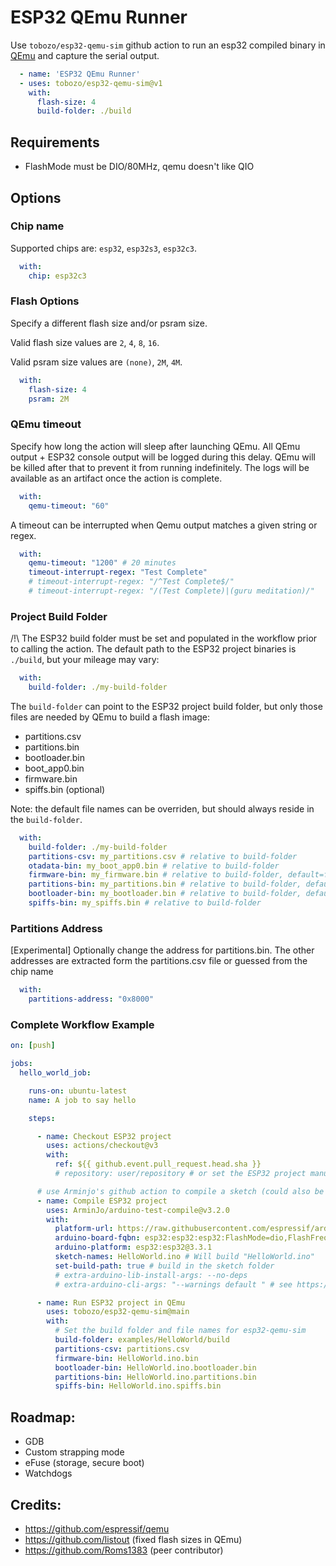 # ESP32 QEmu Runner

Use `tobozo/esp32-qemu-sim` github action to run an esp32 compiled binary in [QEmu](https://github.com/espressif/qemu) and capture the serial output.


```yaml
  - name: 'ESP32 QEmu Runner'
  - uses: tobozo/esp32-qemu-sim@v1
    with:
      flash-size: 4
      build-folder: ./build
```


## Requirements

- FlashMode must be DIO/80MHz, qemu doesn't like QIO


## Options


### Chip name

Supported chips are: `esp32`, `esp32s3`, `esp32c3`.

```yaml
  with:
    chip: esp32c3
```


### Flash Options

Specify a different flash size and/or psram size.

Valid flash size values are `2`, `4`, `8`, `16`.

Valid psram size values are `(none)`, `2M`, `4M`.


```yaml
  with:
    flash-size: 4
    psram: 2M
```

### QEmu timeout

Specify how long the action will sleep after launching QEmu.
All QEmu output + ESP32 console output will be logged during this delay.
QEmu will be killed after that to prevent it from running indefinitely.
The logs will be available as an artifact once the action is complete.

```yaml
  with:
    qemu-timeout: "60"
```

A timeout can be interrupted when Qemu output matches a given string or regex.

```yaml
  with:
    qemu-timeout: "1200" # 20 minutes
    timeout-interrupt-regex: "Test Complete"
    # timeout-interrupt-regex: "/^Test Complete$/"
    # timeout-interrupt-regex: "/(Test Complete)|(guru meditation)/"
```


### Project Build Folder

/!\ The ESP32 build folder must be set and populated in the workflow prior to calling the action.
The default path to the ESP32 project binaries is `./build`, but your mileage may vary:


```yaml
  with:
    build-folder: ./my-build-folder
```

The `build-folder` can point to the ESP32 project build folder, but only those files are needed by QEmu to build a flash image:

- partitions.csv
- partitions.bin
- bootloader.bin
- boot_app0.bin
- firmware.bin
- spiffs.bin (optional)

Note: the default file names can be overriden, but should always reside in the `build-folder`.

```yaml
  with:
    build-folder: ./my-build-folder
    partitions-csv: my_partitions.csv # relative to build-folder
    otadata-bin: my_boot_app0.bin # relative to build-folder
    firmware-bin: my_firmware.bin # relative to build-folder, default=firmware.bin
    partitions-bin: my_partitions.bin # relative to build-folder, default=partitions.bins
    bootloader-bin: my_bootloader.bin # relative to build-folder, default=bootloader.bin
    spiffs-bin: my_spiffs.bin # relative to build-folder
```


### Partitions Address

[Experimental] Optionally change the address for partitions.bin.
The other addresses are extracted form the partitions.csv file or guessed from the chip name

```yaml
  with:
    partitions-address: "0x8000"
```


### Complete Workflow Example


```yaml
on: [push]

jobs:
  hello_world_job:

    runs-on: ubuntu-latest
    name: A job to say hello

    steps:

      - name: Checkout ESP32 project
        uses: actions/checkout@v3
        with:
          ref: ${{ github.event.pull_request.head.sha }}
          # repository: user/repository # or set the ESP32 project manually if different from the runner

      # use Arminjo's github action to compile a sketch (could also be esp-idf or plaformio)
      - name: Compile ESP32 project
        uses: ArminJo/arduino-test-compile@v3.2.0
        with:
          platform-url: https://raw.githubusercontent.com/espressif/arduino-esp32/gh-pages/package_esp32_dev_index.json
          arduino-board-fqbn: esp32:esp32:esp32:FlashMode=dio,FlashFreq=80,FlashSize=4M
          arduino-platform: esp32:esp32@3.3.1
          sketch-names: HelloWorld.ino # Will build "HelloWorld.ino"
          set-build-path: true # build in the sketch folder
          # extra-arduino-lib-install-args: --no-deps
          # extra-arduino-cli-args: "--warnings default " # see https://github.com/ArminJo/arduino-test-compile/issues/28

      - name: Run ESP32 project in QEmu
        uses: tobozo/esp32-qemu-sim@main
        with:
          # Set the build folder and file names for esp32-qemu-sim
          build-folder: examples/HelloWorld/build
          partitions-csv: partitions.csv
          firmware-bin: HelloWorld.ino.bin
          bootloader-bin: HelloWorld.ino.bootloader.bin
          partitions-bin: HelloWorld.ino.partitions.bin
          spiffs-bin: HelloWorld.ino.spiffs.bin
```

## Roadmap:

- GDB
- Custom strapping mode
- eFuse (storage, secure boot)
- Watchdogs



## Credits:

- https://github.com/espressif/qemu
- https://github.com/listout (fixed flash sizes in QEmu)
- https://github.com/Roms1383 (peer contributor)
